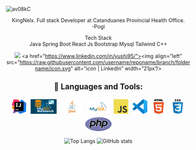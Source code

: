 
![av08kC](https://user-images.githubusercontent.com/88817315/148907531-06f06c46-62ff-436a-bb0a-73cbec4b86ea.jpg)

 <div align="center">
KingNelx. Full stack Developer at Catanduanes Provincial Health Office. <br>
-Pogi


Tech Stack <br>
 Java Spring Boot
 React Js
 Bootstrap
 Mysql
 Tailwind
 C++

![](https://img.shields.io/badge/Code-React-informational?style=flat&logo=react&color=61DAFB)
<a href=”https://www.linkedin.com/in/yushi95/"><img align=”left” src=”https://raw.githubusercontent.com/username/reponame/branch/foldername/icon.svg" alt=”icon | LinkedIn” width=”21px”/></a>
 
## 🧰 Languages and Tools:

<img src="intelliJ.png" alt="intellij" height="40" style="vertical-align:top; margin:4px">
        <img src="mysql.jpg" alt="mysql" height="40" style="vertical-align:top; margin:4px">
<img src="java.jpg" alt="Java" height="40" style="vertical-align:top; margin:4px">
<img src="mysql.png" alt="Mysql" height="40" style="vertical-align:top; margin:4px">
<img src="https://raw.githubusercontent.com/github/explore/80688e429a7d4ef2fca1e82350fe8e3517d3494d/topics/javascript/javascript.png" alt="Javascript" height="40" style="vertical-align:top; margin:4px">
<img src="https://raw.githubusercontent.com/github/explore/80688e429a7d4ef2fca1e82350fe8e3517d3494d/topics/visual-studio-code/visual-studio-code.png" alt="VS Code" height="40" style="vertical-align:top; margin:4px">
<img src="https://raw.githubusercontent.com/github/explore/80688e429a7d4ef2fca1e82350fe8e3517d3494d/topics/html/html.png" alt="html" height="40" style="vertical-align:top; margin:4px">
<img src="https://raw.githubusercontent.com/github/explore/80688e429a7d4ef2fca1e82350fe8e3517d3494d/topics/css/css.png" alt="css" height="40" style="vertical-align:top; margin:4px">
<img src="PHP-logo.svg.png" alt="PHP" height="40" style="vertical-align:top; margin:4px">




![Top Langs](https://github-readme-stats.vercel.app/api/top-langs/?username=KingNelx&theme=tokyonight)
![GitHub stats](https://github-readme-stats.vercel.app/api?username=KingNelx&show_icons=true&theme=tokyonight)


</div>
     
